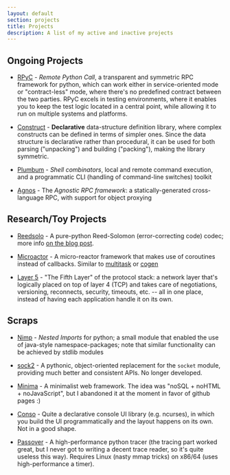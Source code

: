 ```yaml
---
layout: default
section: projects
title: Projects
description: A list of my active and inactive projects
---
```


## Ongoing Projects ##

* [RPyC](http://rpyc.readthedocs.org) - *Remote Python Call*, a transparent and symmetric RPC
  framework for python, which can work either in service-oriented mode or
  "contract-less" mode, where there's no predefined contract between the two parties.
  RPyC excels in testing environments, where it enables you to keep the test logic located in
  a central point, while allowing it to run on multiple systems and platforms.

* [Construct](http://construct.readthedocs.org) - **Declarative** data-structure definition library,
  where complex constructs can be defined in terms of simpler ones. Since the data structure
  is declarative rather than procedural, it can be used for both parsing ("unpacking") and
  building ("packing"), making the library symmetric.

* [Plumbum](http://plumbum.readthedocs.org) - *Shell combinators*, local and remote
  command execution, and a programmatic CLI (handling of command-line switches) toolkit

* [Agnos](http://agnos.sf.net) - The *Agnostic RPC framework*: a statically-generated
  cross-language RPC, with support for object proxying

## Research/Toy Projects ##

* [Reedsolo](http://pypi.python.org/pypi/reedsolo) - A pure-python Reed-Solomon (error-correcting
  code) codec; more info [on the blog post](/blog/ReedSolo).

* [Microactor](https://github.com/tomerfiliba/microactor) - A micro-reactor framework that makes
  use of coroutines instead of callbacks. Similar to
  [multitask](http://code.google.com/p/python-multitask/) or
  [cogen](http://code.google.com/p/cogen/)

* [Layer 5](https://github.com/tomerfiliba/layer5) - "The Fifth Layer" of the protocol stack: a
  network layer that's logically placed on top of layer 4 (TCP) and takes care of negotiations,
  versioning, reconnects, security, timeouts, etc. -- all in one place, instead of having each
  application handle it on its own.

## Scraps ##

* [Nimp](https://github.com/tomerfiliba/nimp) - *Nested Imports* for python; a small module
  that enabled the use of java-style namespace-packages; note that similar functionality
  can be achieved by stdlib modules

* [sock2](https://github.com/tomerfiliba/sock2) - A pythonic, object-oriented replacement for the
  `socket` module, providing much better and consistent APIs. No longer developed.

* [Minima](https://github.com/tomerfiliba/minima) - A minimalist web framework. The idea was
  "noSQL + noHTML + noJavaScript", but I abandoned it at the moment in favor of github pages :)

* [Conso](https://github.com/tomerfiliba/conso) - Quite a declarative console UI library
  (e.g. ncurses), in which you build the UI programmatically and the layout happens on its own.
  Not in a good shape.

* [Passover](https://github.com/tomerfiliba/passover) - A high-performance python tracer
  (the tracing part worked great, but I never got to writing a decent trace reader, so it's quite
  useless this way). Requires Linux (nasty mmap tricks) on x86/64 (uses high-performance a timer).
